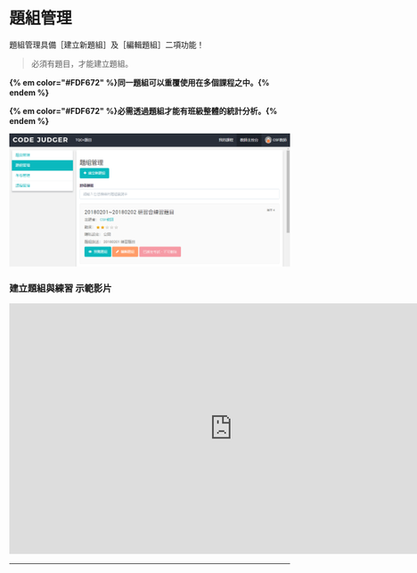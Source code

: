 # 題組管理 #

題組管理具備［建立新題組］及［編輯題組］二項功能！

> 必須有題目，才能建立題組。

**{% em color="#FDF672" %}同一題組可以重覆使用在多個課程之中。{% endem %}**

**{% em color="#FDF672" %}必需透過題組才能有班級整體的統計分析。{% endem %}**

![](/assets/cjmd02教師主控台-02-題組管理-01-建立新題組-04.png)

### 建立題組與練習 示範影片 ###

<iframe width="800" height="450" src="https://www.youtube.com/embed/fFzSY8ispCc" frameborder="0" allow="autoplay; encrypted-media" allowfullscreen></iframe>


---


